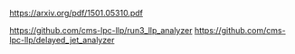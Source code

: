 https://arxiv.org/pdf/1501.05310.pdf


https://github.com/cms-lpc-llp/run3_llp_analyzer
https://github.com/cms-lpc-llp/delayed_jet_analyzer


